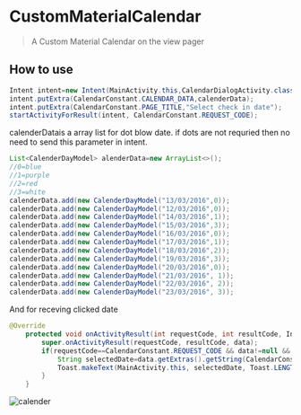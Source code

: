 CustomMaterialCalendar
===================================

> A Custom Material Calendar on the view pager

How to use
--------------
```java
Intent intent=new Intent(MainActivity.this,CalendarDialogActivity.class);
intent.putExtra(CalendarConstant.CALENDAR_DATA,calenderData);
intent.putExtra(CalendarConstant.PAGE_TITLE,"Select check in date");
startActivityForResult(intent, CalendarConstant.REQUEST_CODE);
```

calenderDatais a array list for dot blow date. if dots are not requried then no need to send this parameter in intent.

```java
List<CalenderDayModel> alenderData=new ArrayList<>();
//0=blue
//1=purple
//2=red
//3=white
calenderData.add(new CalenderDayModel("13/03/2016",0));
calenderData.add(new CalenderDayModel("12/03/2016",0));
calenderData.add(new CalenderDayModel("14/03/2016",1));
calenderData.add(new CalenderDayModel("15/03/2016",3));
calenderData.add(new CalenderDayModel("16/03/2016",0));
calenderData.add(new CalenderDayModel("17/03/2016",1));
calenderData.add(new CalenderDayModel("18/03/2016",2));
calenderData.add(new CalenderDayModel("19/03/2016",3));
calenderData.add(new CalenderDayModel("20/03/2016",0));
calenderData.add(new CalenderDayModel("21/03/2016", 1));
calenderData.add(new CalenderDayModel("22/03/2016", 2));
calenderData.add(new CalenderDayModel("23/03/2016", 3));
```

And for receving clicked date 
```java
@Override
    protected void onActivityResult(int requestCode, int resultCode, Intent data) {
        super.onActivityResult(requestCode, resultCode, data);
        if(requestCode==CalendarConstant.REQUEST_CODE && data!=null && data.getExtras().containsKey(CalendarConstant.SELECTED_DATE)){
            String selectedDate=data.getExtras().getString(CalendarConstant.SELECTED_DATE);
            Toast.makeText(MainActivity.this, selectedDate, Toast.LENGTH_SHORT).show();
        }
    }
```

![calender](https://cloud.githubusercontent.com/assets/7554816/13777918/ecedac0a-ead8-11e5-82ba-a4bec9affd5c.png)
